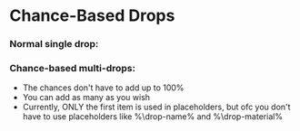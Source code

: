 # Chance-Based Drops

### Normal single drop:
<code-block lang="yaml" ignore-vars="true" collapsible="false" validate="false">
    <![CDATA[drop-item:
      # the sell price only works if hooks.price-plugin is set to "builtin"
      sell-price: 50.0
      # you can customize the item, you can even remove its lore/name
      material: WHEAT
      name: "&#FFCC00&lWHEAT"
      lore:
        - ""
        - " &7- &fSell price: &#33FF33%sell-price%$"
        - ""]]>
</code-block>

### Chance-based multi-drops:
- The chances don't have to add up to 100%
- You can add as many as you wish
- Currently, ONLY the first item is used in placeholders, but ofc you don't have to use placeholders like %\drop-name% and %\drop-material%
<code-block lang="yaml" ignore-vars="true" collapsible="false" validate="false">
    <![CDATA[drop-item:
      # chances don't have to add up to 100%
      - chance: 90.0
        # the sell price only works if hooks.price-plugin is set to "builtin"
        sell-price: 50.0
        # you can customize the item, you can even remove its lore/name
        material: WHEAT
        name: "&#FFCC00&lWHEAT"
        lore:
          - ""
          - " &7- &fSell price: &#33FF33%sell-price%$"
          - ""
      - chance: 10.0
        sell-price: 100.0
        material: HAY_BLOCK
        name: "&#FFCC00&lHAY BALE"
        lore:
          - ""
          - " &7- &fSell price: &#33FF33%sell-price%$"
          - ""]]>
</code-block>